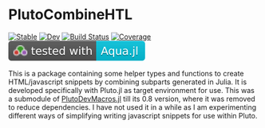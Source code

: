 # PlutoCombineHTL

[![Stable](https://img.shields.io/badge/docs-stable-blue.svg)](https://disberd.github.io/PlutoCombineHTL.jl/)
[![Dev](https://img.shields.io/badge/docs-dev-blue.svg)](https://disberd.github.io/PlutoCombineHTL.jl/dev)
[![Build Status](https://github.com/disberd/PlutoCombineHTL.jl/actions/workflows/CI.yml/badge.svg?branch=main)](https://github.com/disberd/PlutoCombineHTL.jl/actions/workflows/CI.yml?query=branch%3Amain)
[![Coverage](https://codecov.io/gh/disberd/PlutoCombineHTL.jl/branch/main/graph/badge.svg)](https://codecov.io/gh/disberd/PlutoCombineHTL.jl)
[![Aqua QA](https://raw.githubusercontent.com/JuliaTesting/Aqua.jl/master/badge.svg)](https://github.com/JuliaTesting/Aqua.jl)

This is a package containing some helper types and functions to create HTML/javascript snippets by combining subparts generated in Julia.
It is developed specifically with Pluto.jl as target environment for use. This was a submodule of [PlutoDevMacros.jl](https://github.com/disberd/PlutoDevMacros.jl) till its 0.8 version, where it was removed to reduce dependencies.
I have not used it in a while as I am experimenting different ways of simplifying writing javascript snippets for use within Pluto.

